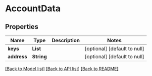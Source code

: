 # AccountData
## Properties

| Name | Type | Description | Notes |
|------------ | ------------- | ------------- | -------------|
| **keys** | **List** |  | [optional] [default to null] |
| **address** | **String** |  | [optional] [default to null] |

[[Back to Model list]](../README.md#documentation-for-models) [[Back to API list]](../README.md#documentation-for-api-endpoints) [[Back to README]](../README.md)

